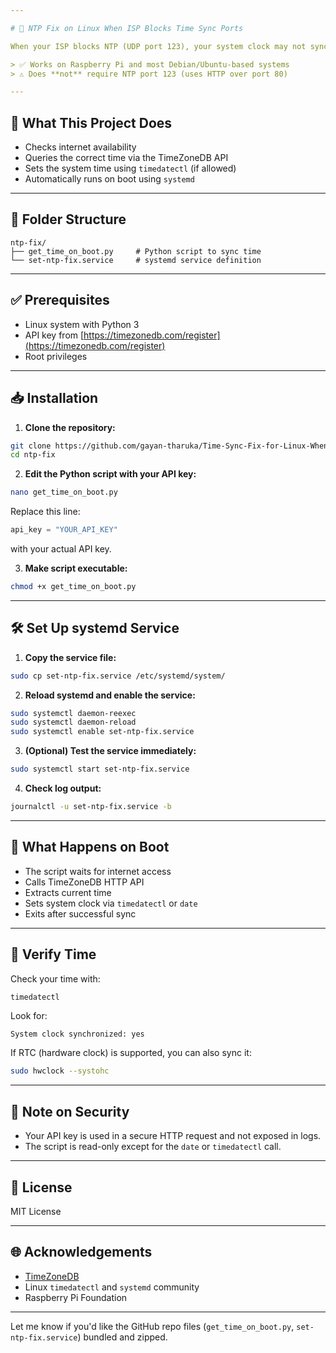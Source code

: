 ```yaml
---

# 📡 NTP Fix on Linux When ISP Blocks Time Sync Ports

When your ISP blocks NTP (UDP port 123), your system clock may not synchronize automatically, leading to incorrect timestamps in logs, cron jobs, or SSL errors. This guide shows how to automatically set system time at boot using an HTTP-based API like [TimeZoneDB](https://timezonedb.com/api).

> ✅ Works on Raspberry Pi and most Debian/Ubuntu-based systems
> ⚠️ Does **not** require NTP port 123 (uses HTTP over port 80)

---
```


## 🔧 What This Project Does

* Checks internet availability
* Queries the correct time via the TimeZoneDB API
* Sets the system time using `timedatectl` (if allowed)
* Automatically runs on boot using `systemd`

---

## 📁 Folder Structure

```
ntp-fix/
├── get_time_on_boot.py     # Python script to sync time
└── set-ntp-fix.service     # systemd service definition
```

---

## ✅ Prerequisites

* Linux system with Python 3
* API key from [https://timezonedb.com/register](https://timezonedb.com/register)
* Root privileges

---

## 📥 Installation

1. **Clone the repository:**

```bash
git clone https://github.com/gayan-tharuka/Time-Sync-Fix-for-Linux-When-NTP-Is-Blocked.git
cd ntp-fix
```

2. **Edit the Python script with your API key:**

```bash
nano get_time_on_boot.py
```

Replace this line:

```python
api_key = "YOUR_API_KEY"
```

with your actual API key.

3. **Make script executable:**

```bash
chmod +x get_time_on_boot.py
```

---

## 🛠️ Set Up systemd Service

1. **Copy the service file:**

```bash
sudo cp set-ntp-fix.service /etc/systemd/system/
```

2. **Reload systemd and enable the service:**

```bash
sudo systemctl daemon-reexec
sudo systemctl daemon-reload
sudo systemctl enable set-ntp-fix.service
```

3. **(Optional) Test the service immediately:**

```bash
sudo systemctl start set-ntp-fix.service
```

4. **Check log output:**

```bash
journalctl -u set-ntp-fix.service -b
```

---

## 🔄 What Happens on Boot

* The script waits for internet access
* Calls TimeZoneDB HTTP API
* Extracts current time
* Sets system clock via `timedatectl` or `date`
* Exits after successful sync

---

## 🧪 Verify Time

Check your time with:

```bash
timedatectl
```

Look for:

```text
System clock synchronized: yes
```

If RTC (hardware clock) is supported, you can also sync it:

```bash
sudo hwclock --systohc
```

---

## 🔐 Note on Security

* Your API key is used in a secure HTTP request and not exposed in logs.
* The script is read-only except for the `date` or `timedatectl` call.

---

## 📜 License

MIT License

---

## 🌐 Acknowledgements

* [TimeZoneDB](https://timezonedb.com/)
* Linux `timedatectl` and `systemd` community
* Raspberry Pi Foundation

---

Let me know if you'd like the GitHub repo files (`get_time_on_boot.py`, `set-ntp-fix.service`) bundled and zipped.
